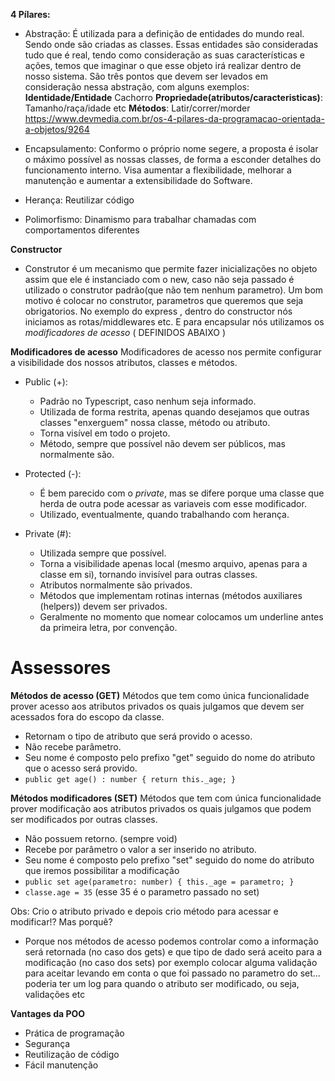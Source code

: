 **4 Pílares:**

- Abstração: É utilizada para a definição de entidades do mundo real. Sendo onde são criadas as classes. Essas entidades são consideradas tudo que é real, tendo como consideração as suas características e ações, temos que imaginar o que esse objeto irá realizar dentro de nosso sistema. São três pontos que devem ser levados em consideração nessa abstração, com alguns exemplos:
  **Identidade/Entidade** Cachorro
  **Propriedade(atributos/caracteristicas)**: Tamanho/raça/idade etc
  **Métodos**: Latir/correr/morder
  https://www.devmedia.com.br/os-4-pilares-da-programacao-orientada-a-objetos/9264

- Encapsulamento: Conformo o próprio nome segere, a proposta é isolar o máximo possível as nossas classes, de forma a esconder detalhes do funcionamento interno. Visa aumentar a flexibilidade, melhorar a manutenção e aumentar a extensibilidade do Software.

- Herança: Reutilizar código

- Polimorfismo: Dinamismo para trabalhar chamadas com comportamentos diferentes

**Constructor**

- Construtor é um mecanismo que permite fazer inicializações no objeto assim que ele é instanciado com o new, caso não seja passado é utilizado o construtor padrão(que não tem nenhum parametro). Um bom motivo é colocar no construtor, parametros que queremos que seja obrigatorios. No exemplo do express , dentro do constructor nós iniciamos as rotas/middlewares etc.
  E para encapsular nós utilizamos os _modificadores de acesso_ ( DEFINIDOS ABAIXO )

**Modificadores de acesso** Modificadores de acesso nos permite configurar a visibilidade dos nossos atributos, classes e métodos.

- Public (+):

  - Padrão no Typescript, caso nenhum seja informado. </br>
  - Utilizada de forma restrita, apenas quando desejamos que outras classes "enxerguem" nossa classe, método ou atributo. </br>
  - Torna visível em todo o projeto. </br>
  - Método, sempre que possível não devem ser públicos, mas normalmente são.

- Protected (-):

  - É bem parecido com o _private_, mas se difere porque uma classe que herda de outra pode acessar as variaveis com esse modificador.
  - Utilizado, eventualmente, quando trabalhando com herança.

- Private (#):
  - Utilizada sempre que possível.
  - Torna a visibilidade apenas local (mesmo arquivo, apenas para a classe em si), tornando invisível para outras classes.
  - Atributos normalmente são privados.
  - Métodos que implementam rotinas internas (métodos auxiliares (helpers)) devem ser privados.
  - Geralmente no momento que nomear colocamos um underline antes da primeira letra, por convenção.

# Assessores

**Métodos de acesso (GET)** Métodos que tem como única funcionalidade prover acesso aos atributos privados os quais julgamos que devem ser acessados fora do escopo da classe.

- Retornam o tipo de atributo que será provido o acesso.
- Não recebe parâmetro.
- Seu nome é composto pelo prefixo "get" seguido do nome do atributo que o acesso será provido.
- `public get age() : number { return this._age; }`

**Métodos modificadores (SET)** Métodos que tem com única funcionalidade prover modificação aos atributos privados os quais julgamos que podem ser modificados por outras classes.

- Não possuem retorno. (sempre void)
- Recebe por parâmetro o valor a ser inserido no atributo.
- Seu nome é composto pelo prefixo "set" seguido do nome do atributo que iremos possibilitar a modificação
- `public set age(parametro: number) { this._age = parametro; }`
- `classe.age = 35` (esse 35 é o parametro passado no set)

Obs: Crio o atributo privado e depois crio método para acessar e modificar!? Mas porquê?

- Porque nos métodos de acesso podemos controlar como a informação será retornada (no caso dos gets) e que tipo de dado será aceito para a modificação (no caso dos sets) por exemplo colocar alguma validação para aceitar levando em conta o que foi passado no parametro do set... poderia ter um log para quando o atributo ser modificado, ou seja, validações etc

**Vantages da POO**

- Prática de programação
- Segurança
- Reutilização de código
- Fácil manutenção
